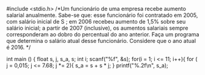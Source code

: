 #include <stdio.h>
/*Um funcionário de uma empresa recebe aumento salarial anualmente.
Sabe-se que: 
esse funcionário foi contratado em 2005, com salário inicial de 
S
;
em 2006 recebeu aumento de 1,5% sobre seu salário inicial;
a partir de 2007 (inclusive), os aumentos salariais sempre corresponderam ao dobro do percentual 
do ano anterior.
Faça um programa que determina o salário atual desse funcionário. Considere que o ano atual é 
2016. */



int main () {
    float s, j, s_a, s;
    int i;
    scanf("%f", &s);
    for(i = 1; i <= 11; i++){
        for ( j = 0,015; j <= 7.68; j *= 2){
        s_a = s + s * j;
        }
        printf("%.2f\n", s_a); 
        

